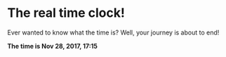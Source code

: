 # The real time clock!

Ever wanted to know what the time is? Well, your journey is about to end!

**The time is Nov 28, 2017, 17:15**